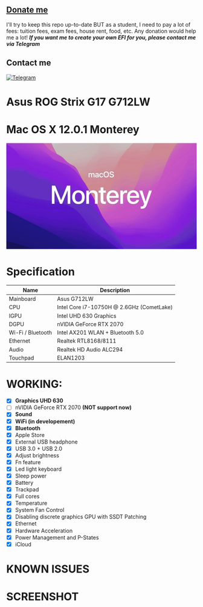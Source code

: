 ## [Donate me](https://paypal.me/vtlam98)
I'll try to keep this repo up-to-date BUT as a student, I need to pay a lot of fees: tuition fees, exam fees, house rent, food, etc.
Any donation would help me a lot!
***If you want me to create your own EFI for you, please contact me via Telegram***

## Contact me
[![Telegram](https://img.shields.io/badge/Chat_on-Telegram-blue.svg)](https://t.me/tunglamvghy)

# Asus ROG Strix G17 G712LW
# Mac OS X 12.0.1 Monterey
![Alt text](https://github.com/tunglamvghy/AsusROG-G712LW-hackintosh/raw/main/Screenshots/os.jpeg)
# Specification
| **Name** | **Description** |
| - | - |
| Mainboard | Asus G712LW |
| CPU | Intel Core i7-10750H @ 2.6GHz (CometLake) |
| IGPU | Intel UHD 630 Graphics |
| DGPU | nVIDIA GeForce RTX 2070 |
| Wi-Fi / Bluetooth | Intel AX201 WLAN + Bluetooth 5.0 |
| Ethernet | Realtek RTL8168/8111 |
| Audio | Realtek HD Audio ALC294 |
| Touchpad | ELAN1203 |

# WORKING:
- [x] **Graphics UHD 630**
- [ ] nVIDIA GeForce RTX 2070 **(NOT support now)**
- [x] **Sound**
- [x] **WiFi (in developement)**
- [x] **Bluetooth** 
- [x] Apple Store
- [x] External USB headphone
- [x] USB 3.0 + USB 2.0
- [x] Adjust brightness
- [x] Fn feature 
- [x] Led light keyboard
- [x] Sleep power
- [x] Battery
- [x] Trackpad
- [x] Full cores
- [x] Temperature
- [x] System Fan Control
- [x] Disabling discrete graphics GPU with SSDT Patching
- [x] Ethernet
- [x] Hardware Acceleration
- [x] Power Management and P-States
- [x] iCloud 

# KNOWN ISSUES

# SCREENSHOT

